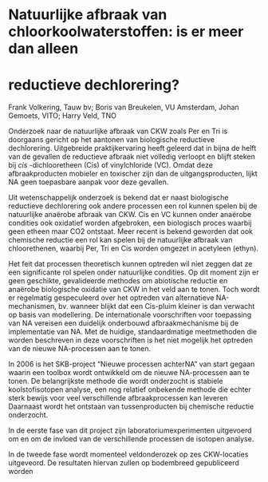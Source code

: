 # Natuurlijke afbraak van chloorkoolwaterstoffen: is er meer dan alleen 

# reductieve dechlorering? 

Frank Volkering, Tauw bv; Boris van Breukelen, VU Amsterdam, Johan Gemoets, VITO; Harry Veld, TNO 

Onderzoek naar de natuurlijke afbraak van CKW zoals Per en Tri is doorgaans gericht op het aantonen van biologische reductieve dechlorering. Uitgebreide praktijkervaring heeft geleerd dat in bijna de helft van de gevallen de reductieve afbraak niet volledig verloopt en blijft steken bij _cis_ -dichlooretheen (Cis) of vinylchloride (VC). Omdat deze afbraakproducten mobieler en toxischer zijn dan de uitgangsproducten, lijkt NA geen toepasbare aanpak voor deze gevallen. 

Uit wetenschappelijk onderzoek is bekend dat er naast biologische reductieve dechlorering ook andere processen een rol kunnen spelen bij de natuurlijke anaërobe afbraak van CKW. Cis en VC kunnen onder anaërobe condities ook oxidatief worden afgebroken, een biologisch proces waarbij geen etheen maar CO2 ontstaat. Meer recent is bekend geworden dat ook chemische reductie een rol kan spelen bij de natuurlijke afbraak van chloorethenen, waarbij Per, Tri en Cis worden omgezet in acetyleen (ethyn). 

Het feit dat processen theoretisch kunnen optreden wil niet zeggen dat ze een significante rol spelen onder natuurlijke condities. Op dit moment zijn er geen geschikte, gevalideerde methodes om abiotische reductie en anaërobe biologische oxidatie van CKW in het veld aan te tonen. Toch wordt er regelmatig gespeculeerd over het optreden van alternatieve NA-mechanismen, bv. wanneer blijkt dat een Cis-pluim kleiner is dan verwacht op basis van modellering. De internationale voorschriften voor toepassing van NA vereisen een duidelijk onderbouwd afbraakmechanisme bij de implementatie van NA. Met de huidige, standaardmatige meetmethoden die worden beschreven in deze voorschriften is het niet mogelijk het optreden van de nieuwe NA-processen aan te tonen. 

In 2006 is het SKB-project “Nieuwe processen achterNA” van start gegaan waarin een toolbox wordt ontwikkeld om de nieuwe NA-processen aan te tonen. De belangrijkste methode die wordt onderzocht is stabiele koolstofisotopen analyse, een nog relatief onbekende methode die echter sterk bewijs voor veel verschillende afbraakprocessen kan leveren Daarnaast wordt het ontstaan van tussenproducten bij chemische reductie onderzocht. 

In de eerste fase van dit project zijn laboratoriumexperimenten uitgevoerd om en om de invloed van de verschillende processen de isotopen analyse. 

In de tweede fase wordt momenteel veldonderozek op zes CKW-locaties uitgeveord. De resultaten hiervan zullen op bodembreed gepubliceerd worden 



